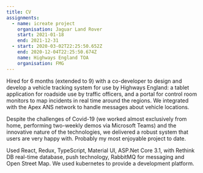 ```yaml
---
title: CV
assignments:
  - name: icreate project
    organisation: Jaguar Land Rover
    start: 2021-01-18
    end: 2021-12-31
  - start: 2020-03-02T22:25:50.652Z
    end: 2020-12-04T22:25:50.674Z
    name: Highways England TOA
    organisation: FMG
---
```

Hired for 6 months (extended to 9) with a co-developer to design and develop a vehicle tracking system for use by Highways England: a tablet application for roadside use by traffic officers, and a portal for control room monitors to map incidents in real time around the regions. We integrated with the Apex ANS network to handle messages about vehicle locations.



Despite the challenges of Covid-19 (we worked almost exclusively from home, performing two-weekly demos via Microsoft Teams) and the innovative nature of the technologies, we delivered a robust system that users are very happy with. Probably my most enjoyable project to date.



Used React, Redux, TypeScript, Material UI, ASP.Net Core 3.1, with Rethink DB real-time database, push technology, RabbitMQ for messaging and Open Street Map. We used kubernetes to provide a development platform.
